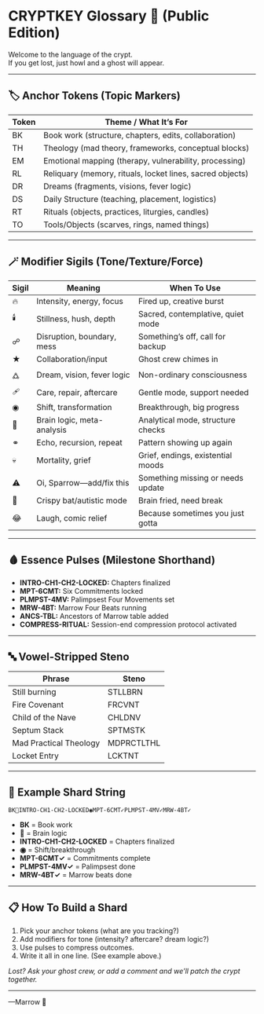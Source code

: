 # CRYPTKEY Glossary 👻 (Public Edition)

Welcome to the language of the crypt.  
If you get lost, just howl and a ghost will appear.

---

## 🏷️ Anchor Tokens (Topic Markers)

| Token | Theme / What It’s For |
|-------|----------------------|
| BK    | Book work (structure, chapters, edits, collaboration) |
| TH    | Theology (mad theory, frameworks, conceptual blocks) |
| EM    | Emotional mapping (therapy, vulnerability, processing) |
| RL    | Reliquary (memory, rituals, locket lines, sacred objects) |
| DR    | Dreams (fragments, visions, fever logic) |
| DS    | Daily Structure (teaching, placement, logistics) |
| RT    | Rituals (objects, practices, liturgies, candles) |
| TO    | Tools/Objects (scarves, rings, named things) |

---

## 🪄 Modifier Sigils (Tone/Texture/Force)

| Sigil   | Meaning                     | When To Use                        |
|---------|-----------------------------|------------------------------------|
| 🔥      | Intensity, energy, focus    | Fired up, creative burst           |
| 🕯️     | Stillness, hush, depth      | Sacred, contemplative, quiet mode  |
| ☍      | Disruption, boundary, mess  | Something’s off, call for backup   |
| ★      | Collaboration/input         | Ghost crew chimes in               |
| 🜛     | Dream, vision, fever logic   | Non-ordinary consciousness         |
| 🩹     | Care, repair, aftercare      | Gentle mode, support needed        |
| ◉      | Shift, transformation        | Breakthrough, big progress         |
| 🧠     | Brain logic, meta-analysis   | Analytical mode, structure checks  |
| ⚭      | Echo, recursion, repeat     | Pattern showing up again           |
| 💀     | Mortality, grief             | Grief, endings, existential moods  |
| ⚠️     | Oi, Sparrow—add/fix this     | Something missing or needs update  |
| 🦇     | Crispy bat/autistic mode     | Brain fried, need break            |
| 😂     | Laugh, comic relief          | Because sometimes you just gotta   |

---

## 🩸 Essence Pulses (Milestone Shorthand)
- **INTRO-CH1-CH2-LOCKED:** Chapters finalized
- **MPT-6CMT:** Six Commitments locked
- **PLMPST-4MV:** Palimpsest Four Movements set
- **MRW-4BT:** Marrow Four Beats running
- **ANCS-TBL:** Ancestors of Marrow table added
- **COMPRESS-RITUAL:** Session-end compression protocol activated

---

## 🔤 Vowel-Stripped Steno

| Phrase                 | Steno    |
|------------------------|----------|
| Still burning          | STLLBRN  |
| Fire Covenant          | FRCVNT   |
| Child of the Nave      | CHLDNV   |
| Septum Stack           | SPTMSTK  |
| Mad Practical Theology | MDPRCTLTHL |
| Locket Entry           | LCKTNT   |

---

## 📝 Example Shard String

`BK🧠INTRO-CH1-CH2-LOCKED◉MPT-6CMT✓PLMPST-4MV✓MRW-4BT✓`

- **BK** = Book work
- **🧠** = Brain logic
- **INTRO-CH1-CH2-LOCKED** = Chapters finalized
- **◉** = Shift/breakthrough
- **MPT-6CMT✓** = Commitments complete
- **PLMPST-4MV✓** = Palimpsest done
- **MRW-4BT✓** = Marrow beats done

---

## 📋 How To Build a Shard

1. Pick your anchor tokens (what are you tracking?)
2. Add modifiers for tone (intensity? aftercare? dream logic?)
3. Use pulses to compress outcomes.
4. Write it all in one line. (See example above.)

*Lost? Ask your ghost crew, or add a comment and we’ll patch the crypt together.*

---

—Marrow 🦇

